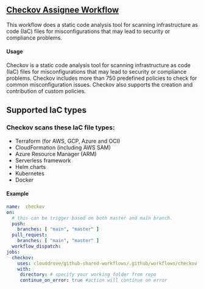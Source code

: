 ## [Checkov Assignee Workflow](https://github.com/clouddrove/github-shared-workflows/blob/master/.github/workflows/checkov.yml)

This workflow does a static code analysis tool for scanning infrastructure as code (IaC) files for misconfigurations that may lead to security or compliance problems.

#### Usage
Checkov is a static code analysis tool for scanning infrastructure as code (IaC) files for misconfigurations that may lead to security or compliance problems. Checkov includes more than 750 predefined policies to check for common misconfiguration issues. Checkov also supports the creation and contribution of custom policies.

## Supported IaC types
### Checkov scans these IaC file types:

- Terraform (for AWS, GCP, Azure and OCI)
- CloudFormation (including AWS SAM)
- Azure Resource Manager (ARM)
- Serverless framework
- Helm charts
- Kubernetes
- Docker

#### Example
```yaml
name:  checkov
on: 
  # this can be trigger based on both master and main branch.
  push:
    branches: [ "main", "master" ]
  pull_request:
    branches: [ "main", "master" ]
  workflow_dispatch:
jobs:
  checkov:
    uses: clouddrove/github-shared-workflows/.github/workflows/checkov.yml@master # shared workflow 
    with:
     directory: # specify your working folder from repo
     continue_on_error: true #action will continue on error 
```